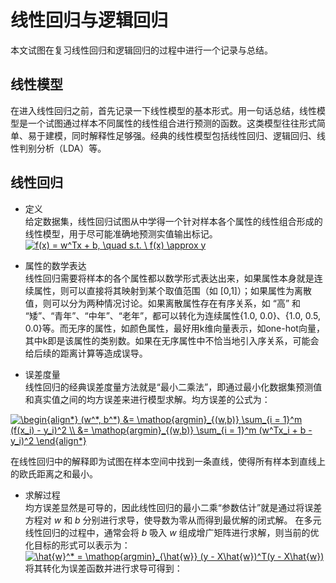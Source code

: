 # 线性回归与逻辑回归
本文试图在复习线性回归和逻辑回归的过程中进行一个记录与总结。
## 线性模型
在进入线性回归之前，首先记录一下线性模型的基本形式。用一句话总结，线性模型是一个试图通过样本不同属性的线性组合进行预测的函数。这类模型往往形式简单、易于建模，同时解释性足够强。经典的线性模型包括线性回归、逻辑回归、线性判别分析（LDA）等。

## 线性回归
* 定义  
给定数据集，线性回归试图从中学得一个针对样本各个属性的线性组合形成的线性模型，用于尽可能准确地预测实值输出标记。  
        <a href="https://www.codecogs.com/eqnedit.php?latex=f(x)&space;=&space;w^Tx&space;&plus;&space;b,&space;\quad&space;s.t.&space;\&space;f(x)&space;\approx&space;y" target="_blank"><img src="https://latex.codecogs.com/gif.latex?f(x)&space;=&space;w^Tx&space;&plus;&space;b,&space;\quad&space;s.t.&space;\&space;f(x)&space;\approx&space;y" title="f(x) = w^Tx + b, \quad s.t. \ f(x) \approx y" /></a>

* 属性的数学表达  
线性回归需要将样本的各个属性都以数学形式表达出来，如果属性本身就是连续属性，则可以直接将其映射到某个取值范围（如 [0,1]）；如果属性为离散值，则可以分为两种情况讨论。如果离散属性存在有序关系，如 “高” 和 “矮”、“青年”、“中年”、“老年”，都可以转化为连续属性{1.0, 0.0}、{1.0, 0.5, 0.0}等。而无序的属性，如颜色属性，最好用k维向量表示，如one-hot向量，其中k即是该属性的类别数。如果在无序属性中不恰当地引入序关系，可能会给后续的距离计算等造成误导。

* 误差度量  
线性回归的经典误差度量方法就是“最小二乘法”，即通过最小化数据集预测值和真实值之间的均方误差来进行模型求解。均方误差的公式为：

<a href="https://www.codecogs.com/eqnedit.php?latex=\begin{align*}&space;(w^*,&space;b^*)&space;&=&space;\mathop{argmin}_{(w,b)}&space;\sum_{i&space;=&space;1}^m&space;(f(x_i)&space;-&space;y_i)^2&space;\\&space;&=&space;\mathop{argmin}_{(w,b)}&space;\sum_{i&space;=&space;1}^m&space;(w^Tx_i&space;&plus;&space;b&space;-&space;y_i)^2&space;\end{align*}" target="_blank"><img src="https://latex.codecogs.com/gif.latex?\begin{align*}&space;(w^*,&space;b^*)&space;&=&space;\mathop{argmin}_{(w,b)}&space;\sum_{i&space;=&space;1}^m&space;(f(x_i)&space;-&space;y_i)^2&space;\\&space;&=&space;\mathop{argmin}_{(w,b)}&space;\sum_{i&space;=&space;1}^m&space;(w^Tx_i&space;&plus;&space;b&space;-&space;y_i)^2&space;\end{align*}" title="\begin{align*} (w^*, b^*) &= \mathop{argmin}_{(w,b)} \sum_{i = 1}^m (f(x_i) - y_i)^2 \\ &= \mathop{argmin}_{(w,b)} \sum_{i = 1}^m (w^Tx_i + b - y_i)^2 \end{align*}" /></a>  

在线性回归中的解释即为试图在样本空间中找到一条直线，使得所有样本到直线上的欧氏距离之和最小。  

* 求解过程  
均方误差显然是可导的，因此线性回归的最小二乘“参数估计”就是通过将误差方程对 *w* 和 *b* 分别进行求导，使导数为零从而得到最优解的闭式解。
在多元线性回归的过程中，通常会将 *b* 吸入 *w* 组成增广矩阵进行求解，则当前的优化目标的形式可以表示为：  
 <a href="https://www.codecogs.com/eqnedit.php?latex=\hat{w}^*&space;=&space;\mathop{argmin}_{\hat{w}}&space;(y&space;-&space;X\hat{w})^T(y&space;-&space;X\hat{w})" target="_blank"><img src="https://latex.codecogs.com/gif.latex?\hat{w}^*&space;=&space;\mathop{argmin}_{\hat{w}}&space;(y&space;-&space;X\hat{w})^T(y&space;-&space;X\hat{w})" title="\hat{w}^* = \mathop{argmin}_{\hat{w}} (y - X\hat{w})^T(y - X\hat{w})" /></a>  
 将其转化为误差函数并进行求导可得到：  
 
